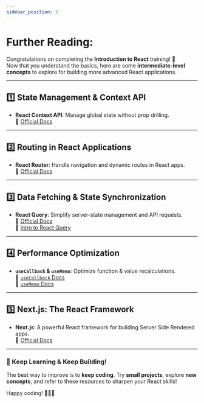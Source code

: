 ```yaml
---
sidebar_position: 5
---
```


# Further Reading:

Congratulations on completing the **Introduction to React** training! 🎉  
Now that you understand the basics, here are some **intermediate-level concepts** to explore for building more advanced React applications.

---

## 1️⃣ **State Management & Context API**
- **React Context API**: Manage global state without prop drilling.  
  📖 [Official Docs](https://react.dev/reference/react/useContext)  

---

## 2️⃣ **Routing in React Applications**
- **React Router**: Handle navigation and dynamic routes in React apps.  
  📖 [Official Docs](https://reactrouter.com/en/main)  

---

## 3️⃣ **Data Fetching & State Synchronization**
- **React Query**: Simplify server-state management and API requests.  
  📖 [Official Docs](https://tanstack.com/query/latest/docs/react/overview)  
  📖 [Intro to React Query](https://react-query.tanstack.com/overview)  

---

## 4️⃣ **Performance Optimization**
- **`useCallback` & `useMemo`**: Optimize function & value recalculations.  
  📖 [`useCallback` Docs](https://react.dev/reference/react/useCallback)  
  📖 [`useMemo` Docs](https://react.dev/reference/react/useMemo)  

---

## 5️⃣ **Next.js: The React Framework**
- **Next.js**: A powerful React framework for building Server Side Rendered apps.  
  📖 [Official Docs](https://nextjs.org/docs)  

---

### 🚀 Keep Learning & Keep Building!
The best way to improve is to **keep coding**. Try **small projects**, explore **new concepts**, and refer to these resources to sharpen your React skills!  

Happy coding! 👨‍💻🔥

